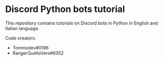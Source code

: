 # Discord Python bots tutorial  
This repository contains tutorials on Discord bots in Python in English and Italian language.  

Code creators:
- Tommodev#0196
- RangerQuelloVero#6352
